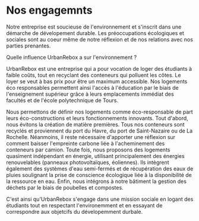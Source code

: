 # Nos engagemnts 

Notre entreprise est soucieuse de l'environnement et s'inscrit dans une démarche de dévelopement durable. Les préoccupations écologiques et sociales sont au coeur même de notre réflexion et de nos relations avec nos parties prenantes. 

Quelle influence UrbanRebox a sur l'environnement ?

UrbanRebox est une entreprise qui a pour vocation de loger des étudiants à faible coûts, tout en recyclant des conteneurs qui polluent les côtes. Le loyer se veut à bas prix pour être un maximum accessible. Nos logements éco responsables permettent ainsi l'accès à l'éducation par le biais de l'enseignement supérieur grâce à leurs emplacements immédiat des facultés et de l'école polytechnique de Tours.

Nous permettons de définir nos logements comme éco-responsable de part leurs éco-constructions et leurs fonctionnements innovants. 
Tout d'abord, nous évitons la création de matière premières. Tous nos conteneurs sont recyclés et proviennent du port du Havre, du port de Saint-Nazaire ou de La Rochelle. Néanmoins, il reste nécessaire d'apporter une réflexion sur comment baisser l'empreinte carbone liée à l'acheminement des conteneurs par camion. Toute fois, nous proposons des logements quasiment indépendant en énergie, utilisant principalement des énergies renouvelables (panneaux photovoltaïques, éoliennes). Ils intègrent également des systèmes d'eau semi-fermés et de récupération des eaux de pluies soulignant la prise de conscience écologique liée à la disponibilité de la ressource en eau. 
Enfin, nous intégrons à notre bâtiment la gestion des déchets par le biais de poubelles et compostes.

C'est ainsi qu'UrbanRebox s'engage dans une mission sociale en logant des étudiants tout en respectant l'environemment et en essayant de correspondre aux objetcifs du dévelopemment durbale. 
